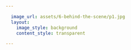 ```yaml
---

  image_url: assets/6-behind-the-scene/p1.jpg
  layout:
    image_style: background
    content_style: transparent

---
```

<style>
  #s6-behind-the-scene[data-page="6-behind-the-scene/1"] .content {
    margin: 0;
    max-height: initial;
    width: 100%;
    height: 100%;
  }

  #s6-behind-the-scene[data-page="6-behind-the-scene/1"] #image {
    position: absolute;
    bottom: 10%;
    max-width: initial;
    max-height: initial;
    width: 300px;
  }

  @media only screen and (min-width: 768px) {
    #s6-behind-the-scene[data-page="6-behind-the-scene/1"] #image {
      left: 50%;
      margin-left: -300px;
      width: 640px;
    }
  }
</style>

<img id="image" src="../assets/6-behind-the-scene/p1-1.png" alt="">
